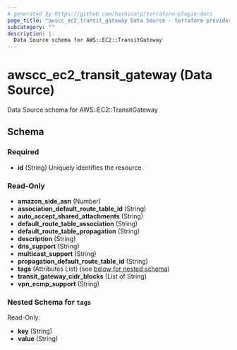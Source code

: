 ```yaml
---
# generated by https://github.com/hashicorp/terraform-plugin-docs
page_title: "awscc_ec2_transit_gateway Data Source - terraform-provider-awscc"
subcategory: ""
description: |-
  Data Source schema for AWS::EC2::TransitGateway
---
```


# awscc_ec2_transit_gateway (Data Source)

Data Source schema for AWS::EC2::TransitGateway



<!-- schema generated by tfplugindocs -->
## Schema

### Required

- **id** (String) Uniquely identifies the resource.

### Read-Only

- **amazon_side_asn** (Number)
- **association_default_route_table_id** (String)
- **auto_accept_shared_attachments** (String)
- **default_route_table_association** (String)
- **default_route_table_propagation** (String)
- **description** (String)
- **dns_support** (String)
- **multicast_support** (String)
- **propagation_default_route_table_id** (String)
- **tags** (Attributes List) (see [below for nested schema](#nestedatt--tags))
- **transit_gateway_cidr_blocks** (List of String)
- **vpn_ecmp_support** (String)

<a id="nestedatt--tags"></a>
### Nested Schema for `tags`

Read-Only:

- **key** (String)
- **value** (String)


